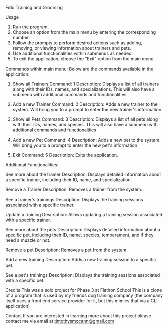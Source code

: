 Fido Training and Grooming

Usage
1. Run the program.
2. Choose an option from the main menu by entering the corresponding number.
3. Follow the prompts to perform desired actions such as adding, removing, or viewing information about trainers and pets.
4. Use additional functionalities within submenus as needed.
5. To exit the application, choose the "Exit" option from the main menu.

Commands within main menu:
Below are the commands available in the application:

1. Show all Trainers
Command: 1
Description: Displays a list of all trainers along with their IDs, names, and specializations.
This will also have a submenu with additional commands and functionalities

2. Add a new Trainer
Command: 2
Description: Adds a new trainer to the system.
Will bring you to a prompt to enter the new trainer's information

3. Show all Pets
Command: 3
Description: Displays a list of all pets along with their IDs, names, and species.
This will also have a submenu with additional commands and functionalities

4. Add a new Pet
Command: 4
Description: Adds a new pet to the system.
Will bring you to a prompt to enter the new pet's information

5. Exit
Command: 5
Description: Exits the application.


Additional Functionalities:

See more about the trainer
Description: Displays detailed information about a specific trainer, including their ID, name, and specialization.

Remove a Trainer
Description: Removes a trainer from the system.

See a trainer's trainings
Description: Displays the training sessions associated with a specific trainer.

Update a training
Description: Allows updating a training session associated with a specific trainer.

See more about the pets
Description: Displays detailed information about a specific pet, including their ID, name, species, temperament, and if they need a muzzle or not.

Remove a pet
Description: Removes a pet from the system.

Add a new training
Description: Adds a new training session to a specific pet.

See a pet's trainings
Description: Displays the training sessions associated with a specific pet.

Credits
This was a solo project for Phase 3 at Flatiron School
This is a clone of a program that is used by my friends dog training company (the company itself uses a front end service provider for it, but this mimics that via a CLI application)

Contact
If you are interested in learning more about this project please contact me via email at timothysmccann@gmail.com